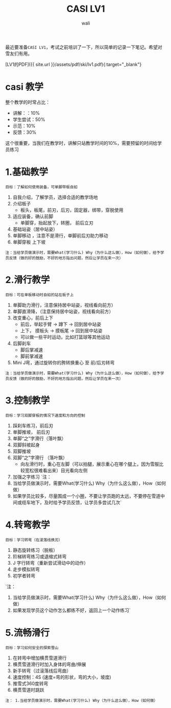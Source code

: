 ﻿---
layout: post
title: CASI LV1  #标题
tagline: CASI LV1 考试笔记
category: ski      #分类
author: wali    #作者
tag: ski     #标签
ghurl:        #github url
ghurl_zip:   #github zip下载
comments: true

post_nav: ["1.基础教学","2.滑行教学","3.控制教学","4.转弯教学", "5.流畅滑行"] 
group_tag: ski
---

最近要准备`CASI LV1`，考试之前培训了一下，所以简单的记录一下笔记。希望对雪友们有用。

[LV1的PDF]({{ site.url }}/assets/pdf/ski/lv1.pdf){:target="_blank"}

# casi 教学
整个教学的时常占比：
- 讲解：：10%
- 学生尝试：50%
- 示范：10%
- 反馈：30%

这个很重要，当我们在教学时，讲解只站教学时间的10%，需要预留的时间给学员练习

# 1.基础教学

`目标：了解如何使用装备，可单脚带板自如`

1. 自我介绍，了解学员，选择合适的教学场地
2. 介绍板子
    - 板头，板尾，前刃，后刃，固定器，绑带，穿脱使用
3. 适应装备，确认前脚
    - 单脚穿，抬起放下，转圈， 前后立刃
4. 基础站姿（居中站姿）
5. 单脚移动 ，注意不是滑行，单脚前后刃助力移动
6. 单脚穿板 上下坡

`注：当给学员做演示时，需要What(学习什么) Why（为什么这么做），How（如何做），给予学员反馈（做的好的鼓励，不好的地方指出问题，然后让学员在来一次）`


# 2.滑行教学

`目标：可在单板移动时自如的站在板子上`

1. 单脚助力滑行，注意保持居中站姿，视线看向前方）
2. 单脚直滑降，（注意保持居中站姿，视线看向前方）
3. 改变重心，前后上下
    - 前后，举起手臂 -> 蹲下 -> 回到居中站姿
    - 上下， 摸板头 -> 摸板尾 ->  回到居中站姿
    - 可以做一些平时运动，比如打篮球等其他运动
4. 后脚刹车
    - 脚后掌减速
    - 脚前掌减速
5. Mini J弯，通过旋转你的胯转换重心 至 前/后刃转弯

`注：当给学员做演示时，需要What(学习什么) Why（为什么这么做），How（如何做），给予学员反馈（做的好的鼓励，不好的地方指出问题，然后让学员在来一次）`


# 3.控制教学

`目标：学习双脚穿板的情况下速度和方向的控制`

1. 踩刹车练习，前后刃
2. 单脚推坡， 前后刃
3. 单脚“之”字滑行（落叶飘）
4. 双脚斜坡起身
5. 双脚推坡
6. 双脚“之”字滑行 （落叶飘）
    - 向左滑行时，重心在左脚（可以拍腿，展示重心在哪个腿上，因为雪服比较宽松很难看出来）目光看向左侧
7. 加强之字练习
`注：
1. 当给学员做演示时，需要What(学习什么) Why（为什么这么做），How（如何做）
2. 如果学员比较多，尽量围成一个小圈，不要让学员跑的太远，不要停在雪道中间或缆车地下，及时给予学员反馈，让学员多尝试几次`

# 4.转弯教学

`目标：学习转弯（在滚落线换刃）`

1. 静态旋转练习（脱板）
2. 阶梯转弯练习或退缩式转弯
3. J 字行转弯（重新尝试滑动中的动作）
4. 走步模拟转弯
5. 初学者转弯

`注：
1. 当给学员做演示时，需要What(学习什么) Why（为什么这么做），How（如何做）
2. 如果发现学员这个动作怎么都练不好，返回上一个动作练习`

# 5.流畅滑行

`目标：学习如何安全的探索雪山`

1. 在转弯中增加横贯雪道滑行
2. 横贯雪道滑行时加入身体的弯曲/伸展
3. 新手转弯（过滚落线后弯曲）
4. 速度控制：4S (速度=弯的形状，弯的大小，坡度)
5. 推雪式360度转弯
6. 横贯雪道时跳跃

`注：
1.当给学员做演示时，需要What(学习什么) Why（为什么这么做），How（如何做）`




